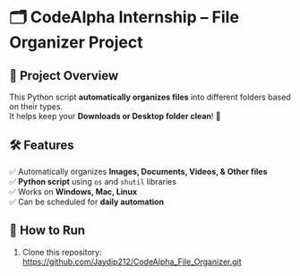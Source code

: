# 🗂️ CodeAlpha Internship – File Organizer Project

## 📌 Project Overview
This Python script **automatically organizes files** into different folders based on their types.  
It helps keep your **Downloads or Desktop folder clean**! 🎯

## 🛠️ Features
✅ Automatically organizes **Images, Documents, Videos, & Other files**  
✅ **Python script** using `os` and `shutil` libraries  
✅ Works on **Windows, Mac, Linux**  
✅ Can be scheduled for **daily automation**  

## 🚀 How to Run
1. Clone this repository:
 https://github.com/Jaydip212/CodeAlpha_File_Organizer.git